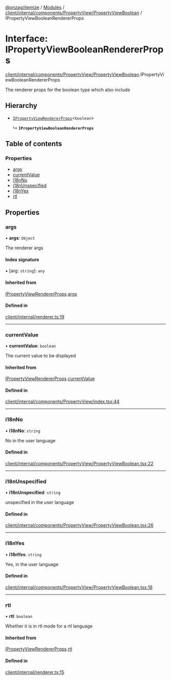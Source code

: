 [@onzag/itemize](../README.md) / [Modules](../modules.md) / [client/internal/components/PropertyView/PropertyViewBoolean](../modules/client_internal_components_PropertyView_PropertyViewBoolean.md) / IPropertyViewBooleanRendererProps

# Interface: IPropertyViewBooleanRendererProps

[client/internal/components/PropertyView/PropertyViewBoolean](../modules/client_internal_components_PropertyView_PropertyViewBoolean.md).IPropertyViewBooleanRendererProps

The renderer props for the boolean type which also include

## Hierarchy

- [`IPropertyViewRendererProps`](client_internal_components_PropertyView.IPropertyViewRendererProps.md)<`boolean`\>

  ↳ **`IPropertyViewBooleanRendererProps`**

## Table of contents

### Properties

- [args](client_internal_components_PropertyView_PropertyViewBoolean.IPropertyViewBooleanRendererProps.md#args)
- [currentValue](client_internal_components_PropertyView_PropertyViewBoolean.IPropertyViewBooleanRendererProps.md#currentvalue)
- [i18nNo](client_internal_components_PropertyView_PropertyViewBoolean.IPropertyViewBooleanRendererProps.md#i18nno)
- [i18nUnspecified](client_internal_components_PropertyView_PropertyViewBoolean.IPropertyViewBooleanRendererProps.md#i18nunspecified)
- [i18nYes](client_internal_components_PropertyView_PropertyViewBoolean.IPropertyViewBooleanRendererProps.md#i18nyes)
- [rtl](client_internal_components_PropertyView_PropertyViewBoolean.IPropertyViewBooleanRendererProps.md#rtl)

## Properties

### args

• **args**: `Object`

The renderer args

#### Index signature

▪ [arg: `string`]: `any`

#### Inherited from

[IPropertyViewRendererProps](client_internal_components_PropertyView.IPropertyViewRendererProps.md).[args](client_internal_components_PropertyView.IPropertyViewRendererProps.md#args)

#### Defined in

[client/internal/renderer.ts:19](https://github.com/onzag/itemize/blob/a24376ed/client/internal/renderer.ts#L19)

___

### currentValue

• **currentValue**: `boolean`

The current value to be displayed

#### Inherited from

[IPropertyViewRendererProps](client_internal_components_PropertyView.IPropertyViewRendererProps.md).[currentValue](client_internal_components_PropertyView.IPropertyViewRendererProps.md#currentvalue)

#### Defined in

[client/internal/components/PropertyView/index.tsx:44](https://github.com/onzag/itemize/blob/a24376ed/client/internal/components/PropertyView/index.tsx#L44)

___

### i18nNo

• **i18nNo**: `string`

No in the user language

#### Defined in

[client/internal/components/PropertyView/PropertyViewBoolean.tsx:22](https://github.com/onzag/itemize/blob/a24376ed/client/internal/components/PropertyView/PropertyViewBoolean.tsx#L22)

___

### i18nUnspecified

• **i18nUnspecified**: `string`

unspecified in the user language

#### Defined in

[client/internal/components/PropertyView/PropertyViewBoolean.tsx:26](https://github.com/onzag/itemize/blob/a24376ed/client/internal/components/PropertyView/PropertyViewBoolean.tsx#L26)

___

### i18nYes

• **i18nYes**: `string`

Yes, in the user language

#### Defined in

[client/internal/components/PropertyView/PropertyViewBoolean.tsx:18](https://github.com/onzag/itemize/blob/a24376ed/client/internal/components/PropertyView/PropertyViewBoolean.tsx#L18)

___

### rtl

• **rtl**: `boolean`

Whether it is in rtl mode for a rtl language

#### Inherited from

[IPropertyViewRendererProps](client_internal_components_PropertyView.IPropertyViewRendererProps.md).[rtl](client_internal_components_PropertyView.IPropertyViewRendererProps.md#rtl)

#### Defined in

[client/internal/renderer.ts:15](https://github.com/onzag/itemize/blob/a24376ed/client/internal/renderer.ts#L15)
